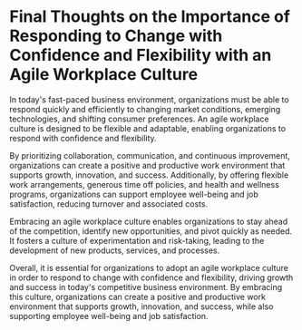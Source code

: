 Final Thoughts on the Importance of Responding to Change with Confidence and Flexibility with an Agile Workplace Culture
====================================================================================================================================

In today's fast-paced business environment, organizations must be able to respond quickly and efficiently to changing market conditions, emerging technologies, and shifting consumer preferences. An agile workplace culture is designed to be flexible and adaptable, enabling organizations to respond with confidence and flexibility.

By prioritizing collaboration, communication, and continuous improvement, organizations can create a positive and productive work environment that supports growth, innovation, and success. Additionally, by offering flexible work arrangements, generous time off policies, and health and wellness programs, organizations can support employee well-being and job satisfaction, reducing turnover and associated costs.

Embracing an agile workplace culture enables organizations to stay ahead of the competition, identify new opportunities, and pivot quickly as needed. It fosters a culture of experimentation and risk-taking, leading to the development of new products, services, and processes.

Overall, it is essential for organizations to adopt an agile workplace culture in order to respond to change with confidence and flexibility, driving growth and success in today's competitive business environment. By embracing this culture, organizations can create a positive and productive work environment that supports growth, innovation, and success, while also supporting employee well-being and job satisfaction.
